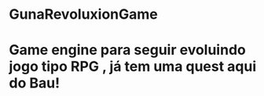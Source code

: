 # GunaRevoluxionGame


# Game engine para seguir evoluindo jogo tipo RPG , já tem uma quest aqui do Bau!
